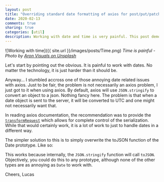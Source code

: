 ```yaml
---
layout: post
title: "Overriding standard date formatting of axios for post/put/patch"
date: 2020-02-13
comments: true
sharing: true
categories: [util]
description: Working with date and time is very painful. This post demonstrates a simple way to make axios POST/PUT/PATCH requests to automatically send local time instead of UTC to a server.
---
```


![Working with time]({{ site.url }}/images/posts/Time.png)
*Time is painful - Photo by [Aron Visuals on Unsplash](https://unsplash.com/@aronvisuals?utm_source=unsplash&utm_medium=referral&utm_content=creditCopyText)*

Let's start by pointing out the obvious. It is painful to work with dates. No matter the technology, it is just harder than it should be. 

Anyway... I stumbled accross one of those annoying date related issues with axios. Just to be fair, the problem is not necessarily an axios problem, I just got to it when using axios. By default, axios will use ``JSON.stringify`` to convert an object to a json. Nothing fancy here. The problem is that when a date object is sent to the server, it will be converted to UTC and one might not necessarily want that.

In reading axios documentation, the recommendation was to provide the [``transformRequest``](https://github.com/axios/axios/tree/a11cdf468303a365a6dc6e84f6dd0e4b3b8fd336#request-config) which allows for complete control of the serialization. While that would certainly work, it is a lot of work to just to handle dates in a different way.

The simpler solution to this is to simply overwrite the toJSON function of the Date prototype. Like so:

<script src="https://gist.github.com/jlucaspains/9fd33002e4673dd100f08f36397745ef.js"></script>

This works because internally, the ``JSON.stringify`` function will call ``toJSON``. Objectively, you could do this to any prototype, although none of the other types are as annoying as ``Date`` to work with.

Cheers,
Lucas
